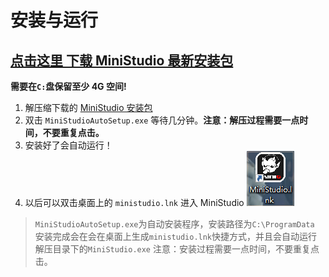# 安装与运行

## [点击这里 下载 MiniStudio 最新安装包](https://www.mini1.cn/)

**需要在`C:`盘保留至少 4G 空间!**

1. 解压缩下载的 [MiniStudio 安装包](https://www.mini1.cn/)
2. 双击 `MiniStudioAutoSetup.exe`  等待几分钟。**注意：解压过程需要一点时间，不要重复点击。**
3. 安装好了会自动运行！ 
4. 以后可以双击桌面上的 `ministudio.lnk` 进入 MiniStudio
![ministudio.lnk](images/SetUp.png)  

> `MiniStudioAutoSetup.exe`为自动安装程序，安装路径为`C:\ProgramData`
> 安装完成会在会在桌面上生成`ministudio.lnk`快捷方式，并且会自动运行解压目录下的`MiniStudio.exe`
> 注意：安装过程需要一点时间，不要重复点击。
